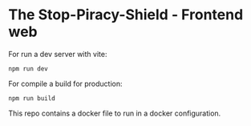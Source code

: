 # The Stop-Piracy-Shield - Frontend web

For run a dev server with vite:

```
npm run dev
```

For compile a build for production:

```
npm run build
```

This repo contains a docker file to run in a docker configuration.
